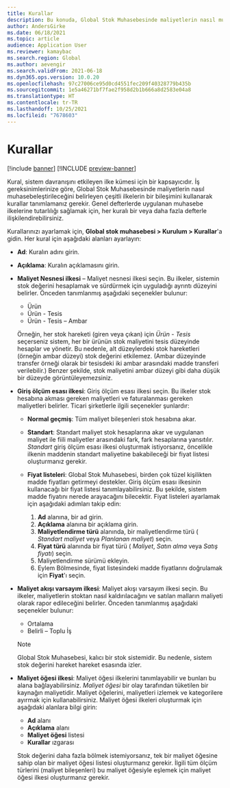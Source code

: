 ```yaml
---
title: Kurallar
description: Bu konuda, Global Stok Muhasebesinde maliyetlerin nasıl muhasebeleştirileceğini belirlemek üzere nasıl kural ayarlanacağı açıklanmıştır.
author: AndersGirke
ms.date: 06/18/2021
ms.topic: article
audience: Application User
ms.reviewer: kamaybac
ms.search.region: Global
ms.author: aevengir
ms.search.validFrom: 2021-06-18
ms.dyn365.ops.version: 10.0.20
ms.openlocfilehash: 97c27006ce95d0cd4551fec209f40328779b435b
ms.sourcegitcommit: 1e5a46271bf7fae2f958d2b1b666a8d2583e04a8
ms.translationtype: HT
ms.contentlocale: tr-TR
ms.lasthandoff: 10/25/2021
ms.locfileid: "7678603"
---
```

# <a name="conventions"></a>Kurallar

[!include [banner](../includes/banner.md)]
[!INCLUDE [preview-banner](../includes/preview-banner.md)] <!--KFM: Until 4/30/2022 -->

Kural, sistem davranışını etkileyen ilke kümesi için bir kapsayıcıdır. İş gereksinimlerinize göre, Global Stok Muhasebesinde maliyetlerin nasıl muhasebeleştirileceğini belirleyen çeşitli ilkelerin bir bileşimini kullanarak kurallar tanımlamanız gerekir. Genel defterlerde uygulanan muhasebe ilkelerine tutarlılığı sağlamak için, her kuralı bir veya daha fazla defterle ilişkilendirebilirsiniz.

Kurallarınızı ayarlamak için, **Global stok muhasebesi \> Kurulum \> Kurallar**'a gidin. Her kural için aşağıdaki alanları ayarlayın:

- **Ad**: Kuralın adını girin.
- **Açıklama**: Kuralın açıklamasını girin.
- **Maliyet Nesnesi ilkesi** – Maliyet nesnesi ilkesi seçin. Bu ilkeler, sistemin stok değerini hesaplamak ve sürdürmek için uyguladığı ayrıntı düzeyini belirler. Önceden tanımlanmış aşağıdaki seçenekler bulunur:

    - Ürün
    - Ürün - Tesis
    - Ürün - Tesis – Ambar

    Örneğin, her stok hareketi (giren veya çıkan) için *Ürün - Tesis* seçerseniz sistem, her bir ürünün stok maliyetini tesis düzeyinde hesaplar ve yönetir. Bu nedenle, alt düzeylerdeki stok hareketleri (örneğin ambar düzeyi) stok değerini etkilemez. (Ambar düzeyinde transfer örneği olarak bir tesisdeki iki ambar arasındaki madde transferi verilebilir.) Benzer şekilde, stok maliyetini ambar düzeyi gibi daha düşük bir düzeyde görüntüleyemezsiniz.

- **Giriş ölçüm esası ilkesi**: Giriş ölçüm esası ilkesi seçin. Bu ilkeler stok hesabına akması gereken maliyetleri ve faturalanması gereken maliyetleri belirler. Ticari şirketlerle ilgili seçenekler şunlardır:

    - **Normal geçmiş**: Tüm maliyet bileşenleri stok hesabına akar.
    - **Standart**: Standart maliyet stok hesaplarına akar ve uygulanan maliyet ile fiili maliyetler arasındaki fark, fark hesaplarına yansıtılır. *Standart* giriş ölçüm esası ilkesi oluşturmak istiyorsanız, öncelikle ilkenin maddenin standart maliyetine bakabileceği bir fiyat listesi oluşturmanız gerekir.
    - **Fiyat listeleri**: Global Stok Muhasebesi, birden çok tüzel kişilikten madde fiyatları getirmeyi destekler. Giriş ölçüm esası ilkesinin kullanacağı bir fiyat listesi tanımlayabilirsiniz. Bu şekilde, sistem madde fiyatını nerede arayacağını bilecektir. Fiyat listeleri ayarlamak için aşağıdaki adımları takip edin:

        1. **Ad** alanına, bir ad girin.
        1. **Açıklama** alanına bir açıklama girin.
        1. **Maliyetlendirme türü** alanında, bir maliyetlendirme türü ( *Standart maliyet* veya *Planlanan maliyet*) seçin.
        1. **Fiyat türü** alanında bir fiyat türü ( *Maliyet*, *Satın alma* veya *Satış fiyatı*) seçin.
        1. Maliyetlendirme sürümü ekleyin.
        1. Eylem Bölmesinde, fiyat listesindeki madde fiyatlarını doğrulamak için **Fiyat**'ı seçin.

- **Maliyet akışı varsayım ilkesi**: Maliyet akışı varsayım ilkesi seçin. Bu ilkeler, maliyetlerin stoktan nasıl kaldırılacağını ve satılan malların maliyeti olarak rapor edileceğini belirler. Önceden tanımlanmış aşağıdaki seçenekler bulunur:

    - Ortalama
    - Belirli – Toplu İş

    > [!NOTE]
    > Global Stok Muhasebesi, kalıcı bir stok sistemidir. Bu nedenle, sistem stok değerini hareket hareket esasında izler.

- **Maliyet öğesi ilkesi**: Maliyet öğesi ilkelerini tanımlayabilir ve bunları bu alana bağlayabilirsiniz. *Maliyet öğesi* bir olay tarafından tüketilen bir kaynağın maliyetidir. Maliyet öğelerini, maliyetleri izlemek ve kategorilere ayırmak için kullanabilirsiniz. Maliyet öğesi ilkeleri oluşturmak için aşağıdaki alanlara bilgi girin:

    - **Ad** alanı
    - **Açıklama** alanı
    - **Maliyet öğesi** listesi
    - **Kurallar** ızgarası

    Stok değerini daha fazla bölmek istemiyorsanız, tek bir maliyet öğesine sahip olan bir maliyet öğesi listesi oluşturmanız gerekir. İlgili tüm ölçüm türlerini (maliyet bileşenleri) bu maliyet öğesiyle eşlemek için maliyet öğesi ilkesi oluşturmanız gerekir.
